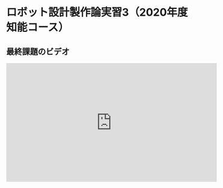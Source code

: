 # ロボット設計製作論実習3（2020年度知能コース）

## 最終課題のビデオ

<iframe width="560" height="315" src="https://www.youtube.com/embed/6vOlcJ98FtQ" title="YouTube video player" frameborder="0" allow="accelerometer; autoplay; clipboard-write; encrypted-media; gyroscope; picture-in-picture" allowfullscreen></iframe>
